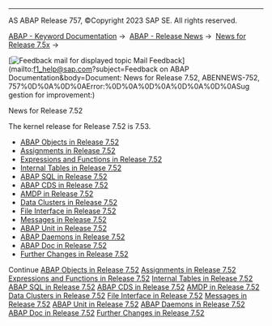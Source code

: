  

* * *

AS ABAP Release 757, ©Copyright 2023 SAP SE. All rights reserved.

[ABAP - Keyword Documentation](javascript:call_link\('abenabap.htm'\)) →  [ABAP - Release News](javascript:call_link\('abennews.htm'\)) →  [News for Release 7.5x](javascript:call_link\('abennews-75.htm'\)) → 

 [![](Mail.gif?object=Mail.gif&sap-language=EN "Feedback mail for displayed topic") Mail Feedback](mailto:f1_help@sap.com?subject=Feedback on ABAP Documentation&body=Document: News for Release 7.52, ABENNEWS-752, 757%0D%0A%0D%0AError:%0D%0A%0D%0A%0D%0A%0D%0ASug
gestion for improvement:)

News for Release 7.52

The kernel release for Release 7.52 is 7.53.

-   [ABAP Objects in Release 7.52](javascript:call_link\('abennews-752-abap_objects.htm'\))
-   [Assignments in Release 7.52](javascript:call_link\('abennews-752-assignments.htm'\))
-   [Expressions and Functions in Release 7.52](javascript:call_link\('abennews-752-expressions.htm'\))
-   [Internal Tables in Release 7.52](javascript:call_link\('abennews-752-itab.htm'\))
-   [ABAP SQL in Release 7.52](javascript:call_link\('abennews-752-abap_sql.htm'\))
-   [ABAP CDS in Release 7.52](javascript:call_link\('abennews-752-abap_cds.htm'\))
-   [AMDP in Release 7.52](javascript:call_link\('abennews-752-amdp.htm'\))
-   [Data Clusters in Release 7.52](javascript:call_link\('abennews-752-data_cluster.htm'\))
-   [File Interface in Release 7.52](javascript:call_link\('abennews-752-dataset.htm'\))
-   [Messages in Release 7.52](javascript:call_link\('abennews-752-messages.htm'\))
-   [ABAP Unit in Release 7.52](javascript:call_link\('abennews-752-abap_unit.htm'\))
-   [ABAP Daemons in Release 7.52](javascript:call_link\('abennews-752-daemons.htm'\))
-   [ABAP Doc in Release 7.52](javascript:call_link\('abennews-752-abap_doc.htm'\))
-   [Further Changes in Release 7.52](javascript:call_link\('abennews-752-others.htm'\))

Continue
[ABAP Objects in Release 7.52](javascript:call_link\('abennews-752-abap_objects.htm'\))
[Assignments in Release 7.52](javascript:call_link\('abennews-752-assignments.htm'\))
[Expressions and Functions in Release 7.52](javascript:call_link\('abennews-752-expressions.htm'\))
[Internal Tables in Release 7.52](javascript:call_link\('abennews-752-itab.htm'\))
[ABAP SQL in Release 7.52](javascript:call_link\('abennews-752-abap_sql.htm'\))
[ABAP CDS in Release 7.52](javascript:call_link\('abennews-752-abap_cds.htm'\))
[AMDP in Release 7.52](javascript:call_link\('abennews-752-amdp.htm'\))
[Data Clusters in Release 7.52](javascript:call_link\('abennews-752-data_cluster.htm'\))
[File Interface in Release 7.52](javascript:call_link\('abennews-752-dataset.htm'\))
[Messages in Release 7.52](javascript:call_link\('abennews-752-messages.htm'\))
[ABAP Unit in Release 7.52](javascript:call_link\('abennews-752-abap_unit.htm'\))
[ABAP Daemons in Release 7.52](javascript:call_link\('abennews-752-daemons.htm'\))
[ABAP Doc in Release 7.52](javascript:call_link\('abennews-752-abap_doc.htm'\))
[Further Changes in Release 7.52](javascript:call_link\('abennews-752-others.htm'\))